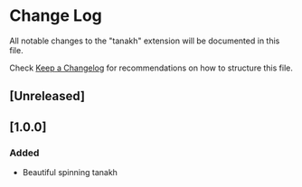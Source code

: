 # Change Log

All notable changes to the "tanakh" extension will be documented in this file.

Check [Keep a Changelog](https://keepachangelog.com/) for recommendations on how to structure this file.

## [Unreleased]

## [1.0.0]

### Added

- Beautiful spinning tanakh
